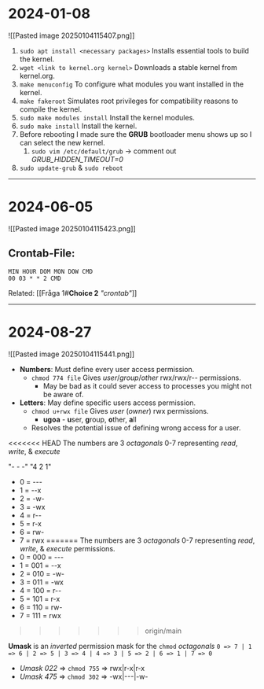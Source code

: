 # 2024-01-08

![[Pasted image 20250104115407.png]]

1. ``sudo apt install <necessary packages>`` Installs essential tools to build the kernel.
2. ``wget <link to kernel.org kernel>`` Downloads a stable kernel from kernel.org.
3. ``make menuconfig`` To configure what modules you want installed in the kernel.
4. ``make fakeroot`` Simulates root privileges for compatibility reasons to compile the kernel.
5. ``sudo make modules install`` Install the kernel modules.
6. ``sudo make install`` Install the kernel.
7. Before rebooting I made sure the **GRUB** bootloader menu shows up so I can select the new kernel.
	1. ``sudo vim /etc/default/grub`` -> comment out *GRUB_HIDDEN_TIMEOUT=0*
8. ``sudo update-grub`` & ``sudo reboot`` 
---
# 2024-06-05 
![[Pasted image 20250104115423.png]]
## **Crontab-File**:
```
MIN HOUR DOM MON DOW CMD
00 03 * * 2 CMD
```

Related:
[[Fråga 1#**Choice 2** *"crontab"*]]

---
# 2024-08-27
![[Pasted image 20250104115441.png]]

- **Numbers**: Must define every user access permission.
	-  ``chmod 774 file`` Gives *user*/*group*/*other* rwx/rwx/r-- permissions.
		- May be bad as it could sever access to processes you might not be aware of.
- **Letters**: May define specific users access permission.
	- ``chmod u+rwx file`` Gives *user* (*owner*) rwx permissions.
		- **ugoa** - **u**ser, **g**roup, **o**ther, **a**ll
	- Resolves the potential issue of defining wrong access for a user.

<<<<<<< HEAD
The numbers are 3 *octagonals* 0-7 representing *read*, *write*, & *execute*

"- - -"
"4 2 1"

* 0 = ---
* 1 = --x
* 2 = -w-
* 3 = -wx
* 4 = r--
* 5 = r-x
* 6 = rw-
* 7 = rwx
=======
The numbers are 3 *octagonals* 0-7 representing *read*, *write*, & *execute* permissions.
* 0 = 000 = ---
* 1 = 001 = --x
* 2 = 010 = -w-
* 3 = 011 = -wx
* 4 = 100 = r--
* 5 = 101 = r-x
* 6 = 110 = rw-
* 7 = 111 = rwx
>>>>>>> origin/main

**Umask** is an *inverted* permission mask for the ``chmod`` *octagonals*
 ``0 => 7 | 1 => 6 | 2 => 5 | 3 => 4 | 4 => 3 | 5 => 2 | 6 => 1 | 7 => 0``
* *Umask 022* => ``chmod 755`` => rwx|r-x|r-x
* *Umask 475* => ``chmod 302`` => -wx|---|-w-